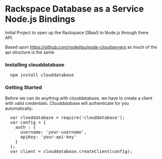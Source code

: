 # Rackspace Database as a Service Node.js Bindings

Initial Project to open up the Rackspace DBaaS to Node.js through there API.

Based upon https://github.com/nodejitsu/node-cloudservers as much of the api structure is the same

### Installing clouddatabase
<pre>
  npm install clouddatabase
</pre>


### Getting Started
Before we can do anything with clouddatabase, we have to create a client with valid credentials. Clouddatabase will authenticate for you automatically:
<pre>
  var clouddatabase = require('clouddatabase');
  var config = {
    auth : {
      username: 'your-username',
      apiKey: 'your-api-key'
    }
  };
  var client = clouddatabase.createClient(config);
</pre>
